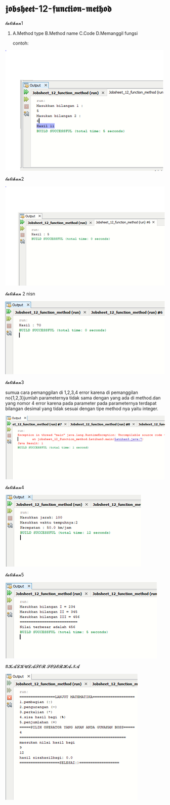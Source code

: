 # 𝖏𝖔𝖇𝖘𝖍𝖊𝖊𝖙-12-𝖋𝖚𝖓𝖈𝖙𝖎𝖔𝖓-𝖒𝖊𝖙𝖍𝖔𝖉
𝓵𝓪𝓽𝓲𝓱𝓪𝓷1
1.  A.Method type  B.Method name    C.Code    D.Memanggil fungsi
    
    
    contoh:
    
    
    
![AltText](https://github.com/rendiwibawa/jobsheet-12-function-method/blob/master/latihan1.PNG)




𝓵𝓪𝓽𝓲𝓱𝓪𝓷2


![AltText](https://github.com/rendiwibawa/jobsheet-12-function-method/blob/master/latihan2asli.PNG)





𝓵𝓪𝓽𝓲𝓱𝓪𝓷 2 nisn


![AltText](https://github.com/rendiwibawa/jobsheet-12-function-method/blob/master/latihan2sdganti...PNG)






𝓵𝓪𝓽𝓲𝓱𝓪𝓷3



sumua cara pemanggilan di 1,2,3,4 error karena di pemanggilan no{1,2,3}jumlah parameternya tidak sama dengan yang ada di method.dan yang nomor 4 error karena pada parameter pada parameternya terdapat bilangan desimal yang tidak sesuai dengan tipe method nya yaitu integer.

![AltText](https://github.com/rendiwibawa/jobsheet-12-function-method/blob/master/latihan3error.PNG)




𝓵𝓪𝓽𝓲𝓱𝓪𝓷4


![AltText](https://github.com/rendiwibawa/jobsheet-12-function-method/blob/master/latihan4.PNG)





𝓵𝓪𝓽𝓲𝓱𝓪𝓷5


![AltText](https://github.com/rendiwibawa/jobsheet-12-function-method/blob/master/latihan5.PNG)





#𝓚𝓐𝓛𝓚𝓤𝓛𝓐𝓣𝓞𝓡 𝓢𝓔𝓓𝓔𝓡𝓗𝓐𝓝𝓐


![AltText](https://github.com/rendiwibawa/jobsheet-12-function-method/blob/master/kalkulator.PNG)




